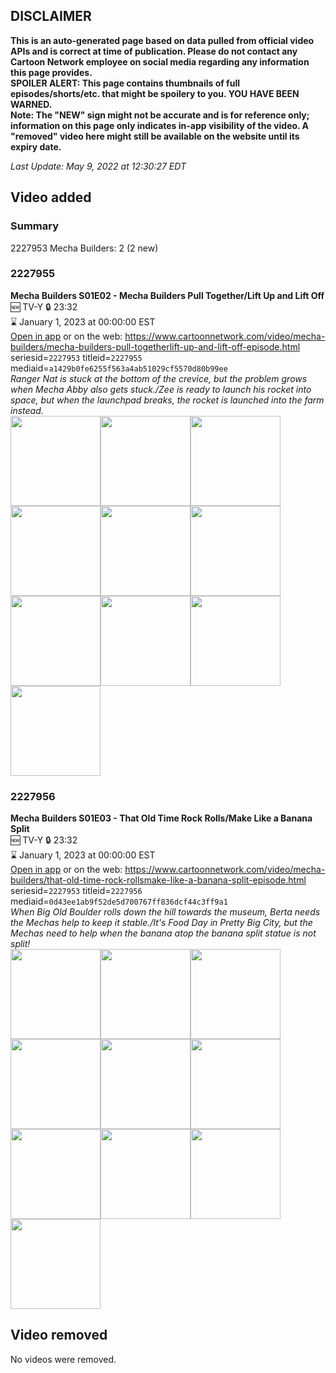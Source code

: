 ## DISCLAIMER
**This is an auto-generated page based on data pulled from official video APIs and is correct at time of publication. Please do not contact any Cartoon Network employee on social media regarding any information this page provides.**  
**SPOILER ALERT: This page contains thumbnails of full episodes/shorts/etc. that might be spoilery to you. YOU HAVE BEEN WARNED.**  
**Note: The "NEW" sign might not be accurate and is for reference only; information on this page only indicates in-app visibility of the video. A "removed" video here might still be available on the website until its expiry date.**  

_Last Update: May 9, 2022 at 12:30:27 EDT_
## Video added
### Summary
2227953 Mecha Builders: 2 (2 new)  
### 2227955
**Mecha Builders S01E02 - Mecha Builders Pull Together/Lift Up and Lift Off**  
🆕 TV-Y 🔒 23:32  
⌛ January 1, 2023 at 00:00:00 EST  
[Open in app](https://cnvideo.sercomkc.org/redirector.html?type=cnapp&seriesid=1000000000093702&titleid=2227955&mediaid=a1429b0fe6255f563a4ab51029cf5570d80b99ee) or on the web: https://www.cartoonnetwork.com/video/mecha-builders/mecha-builders-pull-togetherlift-up-and-lift-off-episode.html  
seriesid=`2227953` titleid=`2227955` mediaid=`a1429b0fe6255f563a4ab51029cf5570d80b99ee`  
_Ranger Nat is stuck at the bottom of the crevice, but the problem grows when Mecha Abby also gets stuck./Zee is ready to launch his rocket into space, but when the launchpad breaks, the rocket is launched into the farm instead._  
<a href="https://s3.amazonaws.com/cartoonorchestrator/2227955_001_1280x720.jpg"><img src="https://s3.amazonaws.com/cartoonorchestrator/2227955_001_640x360.jpg" height="144px" /></a><a href="https://s3.amazonaws.com/cartoonorchestrator/2227955_002_1280x720.jpg"><img src="https://s3.amazonaws.com/cartoonorchestrator/2227955_002_640x360.jpg" height="144px" /></a><a href="https://s3.amazonaws.com/cartoonorchestrator/2227955_003_1280x720.jpg"><img src="https://s3.amazonaws.com/cartoonorchestrator/2227955_003_640x360.jpg" height="144px" /></a><a href="https://s3.amazonaws.com/cartoonorchestrator/2227955_004_1280x720.jpg"><img src="https://s3.amazonaws.com/cartoonorchestrator/2227955_004_640x360.jpg" height="144px" /></a><a href="https://s3.amazonaws.com/cartoonorchestrator/2227955_005_1280x720.jpg"><img src="https://s3.amazonaws.com/cartoonorchestrator/2227955_005_640x360.jpg" height="144px" /></a><a href="https://s3.amazonaws.com/cartoonorchestrator/2227955_006_1280x720.jpg"><img src="https://s3.amazonaws.com/cartoonorchestrator/2227955_006_640x360.jpg" height="144px" /></a><a href="https://s3.amazonaws.com/cartoonorchestrator/2227955_007_1280x720.jpg"><img src="https://s3.amazonaws.com/cartoonorchestrator/2227955_007_640x360.jpg" height="144px" /></a><a href="https://s3.amazonaws.com/cartoonorchestrator/2227955_008_1280x720.jpg"><img src="https://s3.amazonaws.com/cartoonorchestrator/2227955_008_640x360.jpg" height="144px" /></a><a href="https://s3.amazonaws.com/cartoonorchestrator/2227955_009_1280x720.jpg"><img src="https://s3.amazonaws.com/cartoonorchestrator/2227955_009_640x360.jpg" height="144px" /></a><a href="https://s3.amazonaws.com/cartoonorchestrator/2227955_010_1280x720.jpg"><img src="https://s3.amazonaws.com/cartoonorchestrator/2227955_010_640x360.jpg" height="144px" /></a>
### 2227956
**Mecha Builders S01E03 - That Old Time Rock Rolls/Make Like a Banana Split**  
🆕 TV-Y 🔒 23:32  
⌛ January 1, 2023 at 00:00:00 EST  
[Open in app](https://cnvideo.sercomkc.org/redirector.html?type=cnapp&seriesid=1000000000093702&titleid=2227956&mediaid=0d43ee1ab9f52de5d700767ff836dcf44c3ff9a1) or on the web: https://www.cartoonnetwork.com/video/mecha-builders/that-old-time-rock-rollsmake-like-a-banana-split-episode.html  
seriesid=`2227953` titleid=`2227956` mediaid=`0d43ee1ab9f52de5d700767ff836dcf44c3ff9a1`  
_When Big Old Boulder rolls down the hill towards the museum, Berta needs the Mechas help to keep it stable./It's Food Day in Pretty Big City, but the Mechas need to help when the banana atop the banana split statue is not split!_  
<a href="https://s3.amazonaws.com/cartoonorchestrator/2227956_001_1280x720.jpg"><img src="https://s3.amazonaws.com/cartoonorchestrator/2227956_001_640x360.jpg" height="144px" /></a><a href="https://s3.amazonaws.com/cartoonorchestrator/2227956_002_1280x720.jpg"><img src="https://s3.amazonaws.com/cartoonorchestrator/2227956_002_640x360.jpg" height="144px" /></a><a href="https://s3.amazonaws.com/cartoonorchestrator/2227956_003_1280x720.jpg"><img src="https://s3.amazonaws.com/cartoonorchestrator/2227956_003_640x360.jpg" height="144px" /></a><a href="https://s3.amazonaws.com/cartoonorchestrator/2227956_004_1280x720.jpg"><img src="https://s3.amazonaws.com/cartoonorchestrator/2227956_004_640x360.jpg" height="144px" /></a><a href="https://s3.amazonaws.com/cartoonorchestrator/2227956_005_1280x720.jpg"><img src="https://s3.amazonaws.com/cartoonorchestrator/2227956_005_640x360.jpg" height="144px" /></a><a href="https://s3.amazonaws.com/cartoonorchestrator/2227956_006_1280x720.jpg"><img src="https://s3.amazonaws.com/cartoonorchestrator/2227956_006_640x360.jpg" height="144px" /></a><a href="https://s3.amazonaws.com/cartoonorchestrator/2227956_007_1280x720.jpg"><img src="https://s3.amazonaws.com/cartoonorchestrator/2227956_007_640x360.jpg" height="144px" /></a><a href="https://s3.amazonaws.com/cartoonorchestrator/2227956_008_1280x720.jpg"><img src="https://s3.amazonaws.com/cartoonorchestrator/2227956_008_640x360.jpg" height="144px" /></a><a href="https://s3.amazonaws.com/cartoonorchestrator/2227956_009_1280x720.jpg"><img src="https://s3.amazonaws.com/cartoonorchestrator/2227956_009_640x360.jpg" height="144px" /></a><a href="https://s3.amazonaws.com/cartoonorchestrator/2227956_010_1280x720.jpg"><img src="https://s3.amazonaws.com/cartoonorchestrator/2227956_010_640x360.jpg" height="144px" /></a>
## Video removed
No videos were removed.  
